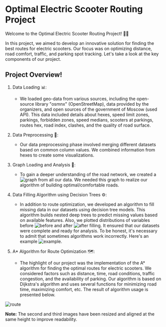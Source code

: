 # Optimal Electric Scooter Routing Project

Welcome to the Optimal Electric Scooter Routing Project! 🛴💨

In this project, we aimed to develop an innovative solution for finding the best routes for electric scooters. Our focus was on optimizing distance, road comfort, traffic, and parking spot tracking. Let's take a look at the key components of our project.

## Project Overview!

1. Data Loading 📊:
   - We loaded geo-data from various sources, including the open-source library "osmnx" (OpenStreetMap), data provided by the organizers, and open sources of the government of Moscow (used API). This data included details about hexes, speed limit zones, parkings, forbidden zones, speed medians, scooters at parkings, routes hex, road index, clashes, and the quality of road surface.

2. Data Preprocessing 🔄:
   - Our data preprocessing phase involved merging different datasets based on common column values. We combined information from hexes to create some visualizations.

3. Graph Loading and Analysis 🚂:
   - To gain a deeper understanding of the road network, we created a ![graph](https://github.com/IzyGolstein/Whoosh_Hackathon/assets/112851618/471dcc40-1dfe-4baa-b67c-1bb7acb9de5f) from all our data. We needed this graph to realize our algorithm of building optimal/comfortable roads.

4. Data Filling Algorithm using Decision Trees ⚙️:
   - In addition to route optimization, we developed an algorithm to fill missing data in our datasets using decision tree models. This algorithm builds nested deep trees to predict missing values based on available features. Also, we plotted distributions of variables before ![before](https://github.com/IzyGolstein/Whoosh_Hackathon/assets/112851618/72337b91-1c41-45c8-883b-7d856847ef36) and after ![after](https://github.com/IzyGolstein/Whoosh_Hackathon/assets/112851618/84503b3b-1f92-44a0-8815-aa13dca33d47) filling. It ensured that our datasets were complete and ready for analysis. To be honest, it's necessary to admit that sometimes algorithms work incorrectly. Here's an example ![example](https://github.com/IzyGolstein/Whoosh_Hackathon/assets/112851618/b060d97c-836f-4482-8037-2d153c767aba).

5. A* Algorithm for Route Optimization 🗺️:
   - The highlight of our project was the implementation of the A* algorithm for finding the optimal routes for electric scooters. We considered factors such as distance, time, road conditions, traffic congestion, and the availability of parking. Our algorithm is based on Dijkstra's algorithm and uses several functions for minimizing road time, maximizing comfort, etc. The result of algorithm usage is presented below.

![route](https://github.com/IzyGolstein/Whoosh_Hackathon/assets/112851618/e637038c-e4d5-4130-b302-bd5b37d0f256)

**Note:** The second and third images have been resized and aligned at the same height to improve readability.
